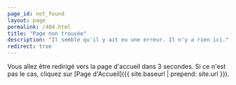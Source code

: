 ```yaml
---
page_id: not_found
layout: page
permalink: /404.html
title: "Page non trouvée"
description: "Il semble qu'il y ait eu une erreur. Il n'y a rien ici."
redirect: true
---
```


Vous allez être redirigé vers la page d'accueil dans 3 secondes. Si ce n'est pas le cas, cliquez sur [Page d'Accueil]({{ site.baseurl | prepend: site.url }}).
